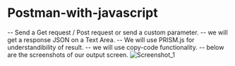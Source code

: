 # Postman-with-javascript
-- Send a Get request / Post request or send a custom parameter.
-- we will get a response JSON on a Text Area.
-- We will use PRISM.js for understandibility of result.
-- we will use copy-code functionality.
-- below are the screenshots of our output screen.
![Screenshot_1](https://user-images.githubusercontent.com/25408620/111063904-1d56e080-84d7-11eb-9075-d09e93dcab0f.png)
